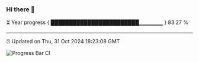 ### Hi there 👋

⏳ Year progress { ████████████████████████▁▁▁▁▁▁ } 83.27 %

---

⏰ Updated on Thu, 31 Oct 2024 18:23:08 GMT

![Progress Bar CI](https://github.com/liununu/liununu/workflows/Progress%20Bar%20CI/badge.svg)
